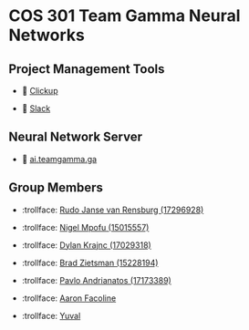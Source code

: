 # COS 301 Team Gamma Neural Networks

## Project Management Tools

* :open_book: [Clickup](https://app.clickup.com/2502552/v/l/6-15286522-1)

* :open_book: [Slack](https://cos-301.slack.com)

## Neural Network Server

* :rocket: [ai.teamgamma.ga](https://ai.teamgamma.ga)

## Group Members

* :trollface: [Rudo Janse van Rensburg (17296928)](https://rudo-janse-van-rensburg.github.io/online-cv/)

* :trollface: [Nigel Mpofu (15015557)](https://nigelmpofu.me)

* :trollface: [Dylan Krajnc (17029318)](https://dylan-krajnc.github.io/awesome-cv/)

* :trollface: [Brad Zietsman (15228194)](https://bradford-700.github.io/online-cv/)

* :trollface: [Pavlo Andrianatos (17173389)](https://pavlo-andrianatos.github.io/resume/)

* :trollface: [Aaron Facoline](https://github.com/AaronFacoline)

* :trollface: [Yuval](https://www.google.com)
